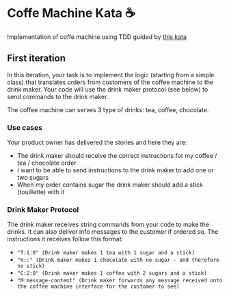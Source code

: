 # Coffe Machine Kata ☕

Implementation of coffe machine using TDD guided by [this kata](https://simcap.github.io/coffeemachine/)

## First iteration

In this iteration, your task is to implement the logic (starting from a simple class) that translates orders from customers of the coffee machine to
the drink maker. Your code will use the drink maker protocol (see below) to send commands to the drink maker.

The coffee machine can serves 3 type of drinks: tea, coffee, chocolate.

### Use cases

Your product owner has delivered the stories and here they are:

* The drink maker should receive the correct instructions for my coffee / tea / chocolate order
* I want to be able to send instructions to the drink maker to add one or two sugars
* When my order contains sugar the drink maker should add a stick (touillette) with it

### Drink Maker Protocol

The drink maker receives string commands from your code to make the drinks. It can also deliver info messages to the customer if ordered so. The
instructions it receives follow this format:

* ```"T:1:0" (Drink maker makes 1 tea with 1 sugar and a stick)```
* ```"H::" (Drink maker makes 1 chocolate with no sugar - and therefore no stick)```
* ```"C:2:0" (Drink maker makes 1 coffee with 2 sugars and a stick)```
* ```"M:message-content" (Drink maker forwards any message received onto the coffee machine interface for the customer to see)```

